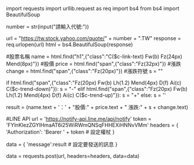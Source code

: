 import requests
import urllib.request as req
import bs4
from bs4 import BeautifulSoup

number = str(input("請輸入代號:"))

url = "https://tw.stock.yahoo.com/quote/" + number + ".TW"
response = req.urlopen(url)
html = bs4.BeautifulSoup(response)

#股票名稱
name = html.find("h1",{"class":"C($c-link-text) Fw(b) Fz(24px) Mend(8px)"})
#股價
price = html.find("span",{"class":"Fz(32px)"})
#漲跌
change = html.find("span",{"class":"Fz(20px)"})
#漲跌符號
s = ""

if html.find("span",{"class":"Fz(20px) Fw(b) Lh(1.2) Mend(4px) D(f) Ai(c) C($c-trend-down)"}):
    s = "-"
elif html.find("span",{"class":"Fz(20px) Fw(b) Lh(1.2) Mend(4px) D(f) Ai(c) C($c-trend-up)"}):
    s = "+"
else:
    s = ''

result = (name.text + '：' + "股價:" + price.text + " 漲跌:" + s + change.text)

#LINE API
url = 'https://notify-api.line.me/api/notify'
token = 'FYlnKlezZGYlHmaAT6i25WiRWmQNSqFHHEXiHNNvVMm'
headers = {
    'Authorization': 'Bearer ' + token    # 設定權杖
}

data = {
    'message':result   # 設定要發送的訊息
}

data = requests.post(url, headers=headers, data=data)

